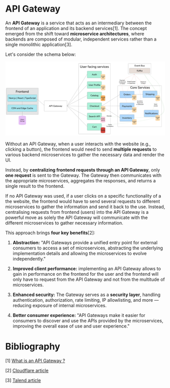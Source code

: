 # API Gateway

An **API Gateway** is a service that acts as an intermediary between the frontend of an application and its backend services[1]. The concept emerged from the shift toward **microservice architectures**, where backends are composed of modular, independent services rather than a single monolithic application[3].

Let's consider the schema below: 

<p align="center">
<img src="../../../images/architecture_diagram_website_front_and_back.png" alt="Alt text" width="1000">
</p>

Without an API Gateway, when a user interacts with the website (e.g., clicking a button), the frontend would need to send **multiple requests** to various backend microservices to gather the necessary data and render the UI.  

Instead, by **centralizing frontend requests through an API Gateway**, only **one request** is sent to the Gateway. The Gateway then communicates with the appropriate microservices, aggregates the responses, and returns a single result to the frontend.


If no API Gateway was used, if a user clicks on a specific functionality of a the website, the frontend would have to send several requests to different microservices to gather the information and send it back to the use. Instead, centralising requests from frontend (users) into the API Gateway is a powerful move as solely the API Gateway will communicate with the different microservices to gather necessary information. 

This approach brings **four key benefits**[2]: 
1. **Abstraction:** "API Gateways provide a unified entry point for external consumers to access a set of microservices, abstracting the underlying implementation details and allowing the microservices to evolve independently."

2. **Improved client performance:** implementing an API Gateway allows to gain in performance on the frontend for the user and the frontend will only have to request from the API Gateway and not from the multitude of microservices.

3. **Enhanced security:** The Gateway serves as a **security layer**, handling authentication, authorization, rate limiting, IP allowlisting, and more — reducing exposure of internal microservices.

4. **Better consumer experience:** "API Gateways make it easier for consumers to discover and use the APIs provided by the microservices, improving the overall ease of use and user experience."

# Bibliography
[1] [What is an API Gateway ?](https://www.youtube.com/watch?v=hWRRdICvMNs)

[2] [Cloudflare article](https://www.cloudflare.com/learning/security/api/what-is-an-api-gateway/)

[3] [Talend article](https://www.talend.com/fr/resources/api-gateway/)
